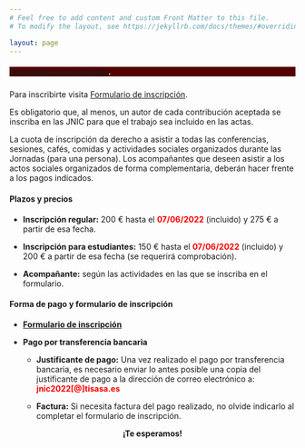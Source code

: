 ```yaml
---
# Feel free to add content and custom Front Matter to this file.
# To modify the layout, see https://jekyllrb.com/docs/themes/#overriding-theme-defaults

layout: page
---
```

<!-- <h5 style="color:white; background-color: #550000;" class="text-center"><i class="far fa-clock mr-3"></i> <b> La inscripción a las jornadas se abrirá en Mayo. <br/> Estate atento a esta página web y al twitter. </b></h5> -->

<h5 style="color:white; background-color: #550000;" class="text-center"><i class="far fa-clock mr-3"></i> <b> <a href="https://tisa.teventos.com/jnic2022/es/mods/formulario-de-inscripcion" target="_blank">Formulario de inscripción</a>. </b></h5>

 <p> Para inscribirte visita  <a href="https://tisa.teventos.com/jnic2022/es/mods/formulario-de-inscripcion" target="_blank">Formulario de inscripción</a>.</p>



Es obligatorio que, al menos, un autor de cada contribución aceptada se inscriba en las JNIC para que el trabajo sea incluido en las actas. 

<p> La cuota de inscripción da derecho a asistir a todas las conferencias, sesiones, cafés, comidas y actividades sociales organizados durante las Jornadas (para una persona). Los acompañantes que deseen asistir a los actos sociales organizados de forma complementaria, deberán hacer frente a los pagos indicados. </p>


#### Plazos y precios


* __Inscripción regular:__ 200 € hasta el <span style="color:red;">__07/06/2022__</span> (incluido) y 275 € a partir de esa fecha.

* __Inscripción para estudiantes:__ 150 € hasta el <span style="color:red">__07/06/2022__</span> (incluido) y 200 € a partir de esa fecha (se requerirá comprobación).

* __Acompañante:__ según las actividades en las que se inscriba en el formulario.


<!--La cuota de inscripción da derecho a asistir a todas las conferencias, sesiones, actividades, cafés, comidas, cena de gala y la participación en aquellos actos sociales que se lleven a cabo durante las Jornadas (para una persona). -->

#### Forma de pago y formulario de inscripción

* __<a href="https://tisa.teventos.com/jnic2022/es/mods/formulario-de-inscripcion" target="_blank">Formulario de inscripción</a>__

* __Pago por transferencia bancaria__

	* __Justificante de pago:__ Una vez realizado el pago por transferencia bancaria, es necesario enviar lo antes posible una copia del justificante de pago a la dirección de correo electrónico a: <span style="color:red;">__jnic2022[@]tisasa.es__</span>  

	* __Factura:__ Si necesita factura del pago realizado, no olvide indicarlo al completar el formulario de inscripción.

<center><b>¡Te esperamos!</b></center>
